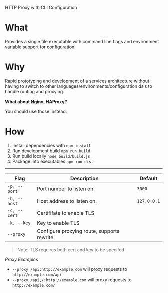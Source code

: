 HTTP Proxy with CLI Configuration

# What

Provides a single file executable with command line flags and
environment variable support for configuration.

# Why

Rapid prototyping and development of a services architecture without
having to switch to other languages/environments/configuration dsls to
handle routing and proxying.

__What about Nginx, HAProxy?__

You should use those instead.

# How

1. Install dependencies with `npm install`
2. Run development build `npm run build`
3. Run build locally `node build/build.js`
4. Package into executables `npm run dist`

---

| Flag         | Description                                 | Default     |
| ------------ | ------------------------------------------- | ----------- |
| `-p, --port` | Port number to listen on.                   | `3000`      |
| `-h, --host` | Host address to listen on.                  | `127.0.0.1` |
| `-c, --cert` | Certififate to enable TLS                   |             |
| `-k, --key`  | Key to enable TLS                           |             |
| `--proxy`    | Configure proxying route, supports rewrite. |             |

> Note: TLS requires both cert and key to be specifed

_Proxy Examples_

- `--proxy /api:http://example.com` will proxy requests to `http://example.com/api`
- `--proxy /api,/:http://example.com` will proxy requests to `http://example.com/`
